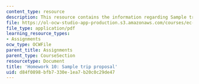 ```yaml
---
content_type: resource
description: This resource contains the information regarding Sample trip proposal.
file: https://ol-ocw-studio-app-production.s3.amazonaws.com/courses/ec-701j-d-lab-i-development-fall-2009/d84f0898bfb7330e1ea7b20c0c29de47_MITEC_701JF09_hw10_sample.pdf
file_type: application/pdf
learning_resource_types:
- Assignments
ocw_type: OCWFile
parent_title: Assignments
parent_type: CourseSection
resourcetype: Document
title: 'Homework 10: Sample trip proposal'
uid: d84f0898-bfb7-330e-1ea7-b20c0c29de47
---
```

